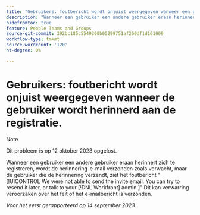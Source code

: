 ```yaml
---
title: "Gebruikers: foutbericht wordt onjuist weergegeven wanneer een gebruiker wordt herinnerd aan de registratie"
description: "Wanneer een gebruiker een andere gebruiker eraan herinnert zich te registreren, wordt de herinnering-e-mail verzonden zoals verwacht, maar de gebruiker die de herinnering verzendt ziet het foutbericht We kunnen de uitnodigingse-mail niet verzenden. Je kunt proberen het later opnieuw te verzenden of contact opnemen met je Workfront-beheerder. Hierdoor kan er verwarring ontstaan over de vraag of het e-mailbericht is verzonden."
hidefromtoc: true
feature: People Teams and Groups
source-git-commit: 392bc185c5549300b05299751af260df1d161009
workflow-type: tm+mt
source-wordcount: '120'
ht-degree: 0%

---
```



# Gebruikers: foutbericht wordt onjuist weergegeven wanneer de gebruiker wordt herinnerd aan de registratie.

>[!NOTE]
>
>Dit probleem is op 12 oktober 2023 opgelost.

Wanneer een gebruiker een andere gebruiker eraan herinnert zich te registreren, wordt de herinnering-e-mail verzonden zoals verwacht, maar de gebruiker die de herinnering verzendt, ziet het foutbericht &quot;[!UICONTROL We were not able to send the invite email. You can try to resend it later, or talk to your [!DNL Workfront] admin.]&quot; Dit kan verwarring veroorzaken over het feit of het e-mailbericht is verzonden.

_Voor het eerst gerapporteerd op 14 september 2023._
